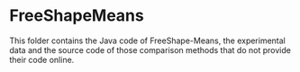# FreeShapeMeans


This folder contains the Java code of FreeShape-Means, the experimental data and the source code of those comparison methods that do not provide their code online.
